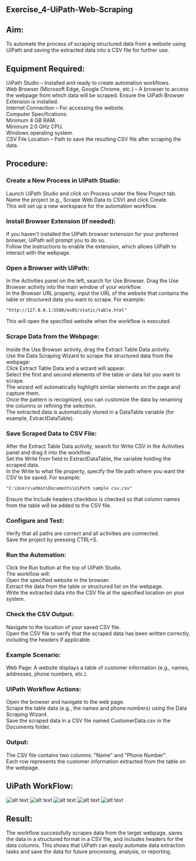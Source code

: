 ## Exercise_4-UiPath-Web-Scraping
## Aim:
To automate the process of scraping structured data from a website using UiPath and saving the extracted data into a CSV file for further use.

## Equipment Required:
UiPath Studio – Installed and ready to create automation workflows.<br>
Web Browser (Microsoft Edge, Google Chrome, etc.) – A browser to access the webpage from which data will be scraped. Ensure the UiPath Browser Extension is installed.<br>
Internet Connection – For accessing the website.<br>
Computer Specifications:<br>
Minimum 4 GB RAM.<br>
Minimum 2.0 GHz CPU.<br>
Windows operating system.<br>
CSV File Location – Path to save the resulting CSV file after scraping the data.
## Procedure:
### Create a New Process in UiPath Studio:

Launch UiPath Studio and click on Process under the New Project tab.<br>
Name the project (e.g., Scrape Web Data to CSV) and click Create.<br>
This will set up a new workspace for the automation workflow.<br>
### Install Browser Extension (if needed):

If you haven't installed the UiPath browser extension for your preferred browser, UiPath will prompt you to do so.<br>
Follow the instructions to enable the extension, which allows UiPath to interact with the webpage.<br>
### Open a Browser with UiPath:

In the Activities panel on the left, search for Use Browser.
Drag the Use Browser activity into the main window of your workflow.<br>
In the Browser URL property, input the URL of the website that contains the table or structured data you want to scrape. For example:<br>
```
"http://127.0.0.1:5500/ex05/static/table.html"
```
This will open the specified website when the workflow is executed.<br>
### Scrape Data from the Webpage:

Inside the Use Browser activity, drag the Extract Table Data activity.<br>
Use the Data Scraping Wizard to scrape the structured data from the webpage:<br>
Click Extract Table Data and a wizard will appear.<br>
Select the first and second elements of the table or data list you want to scrape.<br>
The wizard will automatically highlight similar elements on the page and capture them.<br>
Once the pattern is recognized, you can customize the data by renaming the columns or refining the selection.<br>
The extracted data is automatically stored in a DataTable variable (for example, ExtractDataTable).<br>
### Save Scraped Data to CSV File:

After the Extract Table Data activity, search for Write CSV in the Activities panel and drag it into the workflow.<br>
Set the Write from field to ExtractDataTable, the variable holding the scraped data.<br>
In the Write to what file property, specify the file path where you want the CSV to be saved. For example:<br>
```
"C:\Users\admin\Documents\UiPath sample csv.csv"
```
Ensure the Include headers checkbox is checked so that column names from the table will be added to the CSV file.<br>
### Configure and Test:

Verify that all paths are correct and all activities are connected.<br>
Save the project by pressing CTRL+S.
### Run the Automation:

Click the Run button at the top of UiPath Studio.<br>
The workflow will:<br>
Open the specified website in the browser.<br>
Extract the data from the table or structured list on the webpage.<br>
Write the extracted data into the CSV file at the specified location on your system.<br>
### Check the CSV Output:

Navigate to the location of your saved CSV file.<br>
Open the CSV file to verify that the scraped data has been written correctly, including the headers if applicable.<br>
### Example Scenario:
Web Page: A website displays a table of customer information (e.g., names, addresses, phone numbers, etc.).
### UiPath Workflow Actions:
Open the browser and navigate to the web page.<br>
Scrape the table data (e.g., the names and phone numbers) using the Data Scraping Wizard.<br>
Save the scraped data in a CSV file named CustomerData.csv in the Documents folder.<br>
### Output:
The CSV file contains two columns: "Name" and "Phone Number".<br>
Each row represents the customer information extracted from the table on the webpage.
## UiPath WorkFlow:
![alt text](<img/Screenshot 2024-09-17 114233.png>)
![alt text](<img/Screenshot 2024-09-17 114534.png>)
![alt text](<img/Screenshot 2024-09-17 114555.png>)
![alt text](<img/Screenshot 2024-09-17 114630.png>)
![alt text](<img/Screenshot 2024-09-17 115204.png>)
## Result:
The workflow successfully scrapes data from the target webpage, saves the data in a structured format in a CSV file, and includes headers for the data columns. This shows that UiPath can easily automate data extraction tasks and save the data for future processing, analysis, or reporting.
